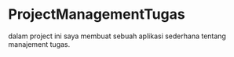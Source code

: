 # ProjectManagementTugas
dalam project ini saya membuat sebuah aplikasi sederhana tentang manajement tugas.
